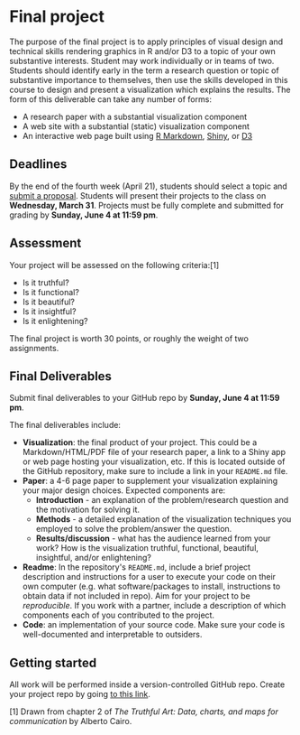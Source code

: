 
Final project
=============

The purpose of the final project is to apply principles of visual design and technical skills rendering graphics in R and/or D3 to a topic of your own substantive interests. Student may work individually or in teams of two. Students should identify early in the term a research question or topic of substantive importance to themselves, then use the skills developed in this course to design and present a visualization which explains the results. The form of this deliverable can take any number of forms:

-   A research paper with a substantial visualization component
-   A web site with a substantial (static) visualization component
-   An interactive web page built using [R Markdown](http://rmarkdown.rstudio.com/), [Shiny](https://shiny.rstudio.com/), or [D3](https://d3js.org/)

Deadlines
---------

By the end of the fourth week (April 21), students should select a topic and [submit a proposal](https://goo.gl/forms/901AGuC5H1fWkvTT2). Students will present their projects to the class on **Wednesday, March 31**. Projects must be fully complete and submitted for grading by **Sunday, June 4 at 11:59 pm**.

Assessment
----------

Your project will be assessed on the following criteria:[1]

-   Is it truthful?
-   Is it functional?
-   Is it beautiful?
-   Is it insightful?
-   Is it enlightening?

The final project is worth 30 points, or roughly the weight of two assignments.

Final Deliverables
------------------

Submit final deliverables to your GitHub repo by **Sunday, June 4 at 11:59 pm**.

The final deliverables include:

-   **Visualization**: the final product of your project. This could be a Markdown/HTML/PDF file of your research paper, a link to a Shiny app or web page hosting your visualization, etc. If this is located outside of the GitHub repository, make sure to include a link in your `README.md` file.
-   **Paper**: a 4-6 page paper to supplement your visualization explaining your major design choices. Expected components are:
    -   **Introduction** - an explanation of the problem/research question and the motivation for solving it.
    -   **Methods** - a detailed explanation of the visualization techniques you employed to solve the problem/answer the question.
    -   **Results/discussion** - what has the audience learned from your work? How is the visualization truthful, functional, beautiful, insightful, and/or enlightening?
-   **Readme**: In the repository's `README.md`, include a brief project description and instructions for a user to execute your code on their own computer (e.g. what software/packages to install, instructions to obtain data if not included in repo). Aim for your project to be *reproducible*. If you work with a partner, include a description of which components each of you contributed to the project.
-   **Code**: an implementation of your source code. Make sure your code is well-documented and interpretable to outsiders.

Getting started
---------------

All work will be performed inside a version-controlled GitHub repo. Create your project repo by going [to this link](https://classroom.github.com/assignment-invitations/3122b7fd7efd6b37dce698193b57c280).

[1] Drawn from chapter 2 of *The Truthful Art: Data, charts, and maps for communication* by Alberto Cairo.
